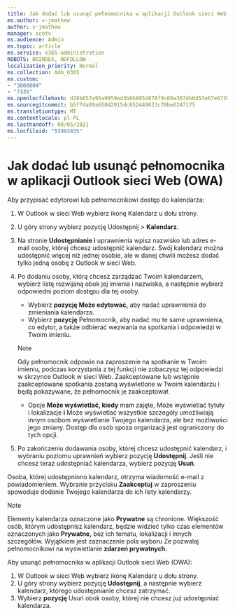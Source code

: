 ```yaml
---
title: Jak dodać lub usunąć pełnomocnika w aplikacji Outlook sieci Web (OWA)
ms.author: v-jmathew
author: v-jmathew
manager: scotv
ms.audience: Admin
ms.topic: article
ms.service: o365-administration
ROBOTS: NOINDEX, NOFOLLOW
localization_priority: Normal
ms.collection: Adm_O365
ms.custom:
- "3800004"
- "7335"
ms.openlocfilehash: d28b857a95a9959ed3b6b8954878f9c60a367db6d53e67e6729b174c5ce7b364
ms.sourcegitcommit: b5f7da89a650d2915dc652449623c78be6247175
ms.translationtype: MT
ms.contentlocale: pl-PL
ms.lasthandoff: 08/05/2021
ms.locfileid: "53993435"
---
```

# <a name="how-to-add-or-remove-a-delegate-in-outlook-on-the-web-owa"></a>Jak dodać lub usunąć pełnomocnika w aplikacji Outlook sieci Web (OWA)

Aby przypisać edytorowi lub pełnomocnikowi dostęp do kalendarza:

1. W Outlook w sieci Web wybierz ikonę Kalendarz u dołu strony.
2. U góry strony wybierz pozycję Udostępnij > **Kalendarz.**
3. Na stronie **Udostępnianie i** uprawnienia wpisz nazwisko lub adres e-mail osoby, której chcesz udostępnić kalendarz. Swój kalendarz można udostępnić więcej niż jednej osobie, ale w danej chwili możesz dodać tylko jedną osobę z Outlook w sieci Web.
4. Po dodaniu osoby, którą chcesz zarządzać Twoim kalendarzem, wybierz listę rozwijaną obok jej imienia i nazwiska, a następnie wybierz odpowiedni poziom dostępu dla tej osoby.

    - Wybierz **pozycję Może edytować,** aby nadać uprawnienia do zmieniania kalendarza.
    - Wybierz **pozycję** Pełnomocnik, aby nadać mu te same uprawnienia, co edytor, a także odbierać wezwania na spotkania i odpowiedzi w Twoim imieniu.
    > [!NOTE]
    > Gdy pełnomocnik odpowie na zaproszenie na spotkanie w Twoim imieniu, podczas korzystania z tej funkcji nie zobaczysz tej odpowiedzi w skrzynce Outlook w sieci Web. Zaakceptowane lub wstępnie zaakceptowane spotkania zostaną wyświetlone w Twoim kalendarzu i będą pokazywane, że pełnomocnik je zaakceptował.
    - Opcje **Może wyświetlać, kiedy** mam zajęte, Może  wyświetlać tytuły i lokalizacje **i** Może wyświetlać wszystkie szczegóły umożliwiają innym osobom wyświetlanie Twojego kalendarza, ale bez możliwości jego zmiany. Dostęp dla osób spoza organizacji jest ograniczony do tych opcji.

5. Po zakończeniu dodawania osoby, której chcesz udostępnić kalendarz, i wybraniu poziomu uprawnień wybierz pozycję **Udostępnij**. Jeśli nie chcesz teraz udostępniać kalendarza, wybierz pozycję **Usuń**.

Osoba, której udostępniono kalendarz, otrzyma wiadomość e-mail z powiadomieniem. Wybranie przycisku **Zaakceptuj** w zaproszeniu spowoduje dodanie Twojego kalendarza do ich listy kalendarzy.

> [!NOTE]
> Elementy kalendarza oznaczone jako **Prywatne** są chronione. Większość osób, którym udostępnisz kalendarz, będzie widzieć tylko czas elementów oznaczonych jako **Prywatne,** bez ich tematu, lokalizacji i innych szczegółów. Wyjątkiem jest zaznaczenie pola wyboru Ze pozwalaj pełnomocnikowi na wyświetlanie **zdarzeń prywatnych.**

Aby usunąć pełnomocnika w aplikacji Outlook sieci Web (OWA):

1. W Outlook w sieci Web wybierz ikonę Kalendarz u dołu strony.
2. U góry strony wybierz pozycję **Udostępnij**, a następnie wybierz kalendarz, którego udostępnianie chcesz zatrzymać.
3. Wybierz **pozycję** Usuń obok osoby, której nie chcesz już udostępniać kalendarza.
